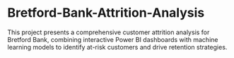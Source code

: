 # Bretford-Bank-Attrition-Analysis
This project presents a comprehensive customer attrition analysis for Bretford Bank, combining interactive Power BI dashboards with machine learning models to identify at-risk customers and drive retention strategies.
